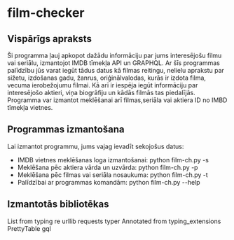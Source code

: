 # film-checker
## Vispārīgs apraksts
Ši programma ļauj apkopot dažādu informāciju par jums interesējošu filmu vai seriālu, izmantojot IMDB tīmekļa API un GRAPHQL. Ar šīs programmas palīdzību jūs varat iegūt tādus datus kā filmas reitingu, nelielu aprakstu par sižetu, izdošanas gadu, žanrus, oriģinālvalodas, kurās ir izdota filma, vecuma ierobežojumu filmai. Kā arī ir iespēja iegūt informāciju par interesējošo aktieri, viņa biogrāfiju un kādās filmās tas piedalījās. Programma var izmantot meklēšanai arī filmas,seriāla vai aktiera ID no IMBD tīmekļa vietnes.
## Programmas izmantošana
Lai izmantot programmu, jums vajag ievadīt sekojošus datus:
* IMDB vietnes meklēšanas loga izmantošanai:  python film-ch.py -s     
* Meklēšana pēc aktiera vārda un uzvārda: python film-ch.py -p     
* Meklēšana pēc filmas vai seriāla nosaukuma: python film-ch.py -t     
* Palīdzībai ar programmas komandām: python film-ch.py --help
## Izmantotās bibliotēkas 
List from typing
re
urllib
requests
typer
Annotated from typing_extensions
PrettyTable 
gql
